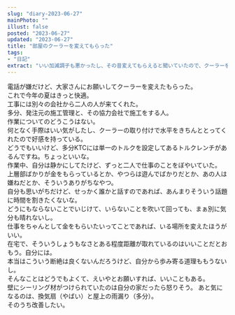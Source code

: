 ```yaml
---
slug: "diary-2023-06-27"
mainPhoto: ""
illust: false
posted: "2023-06-27"
updated: "2023-06-27"
title: "部屋のクーラーを変えてもらった"
tags: 
- "日記"
extract: "いい加減調子も悪かったし、その昔変えてもらえると聞いていたので、クーラーを変えてもらった。"
---
```

電話が嫌だけど、大家さんにお願いしてクーラーを変えたもらった。  
これで今年の夏はきっと快適。  
工事には別々の会社から二人の人が来てくれた。  
多分、発注元の施工管理と、その協力会社で施工をする人。  
作業についてのどうこうはない。  
何となく手際はいい気がしたし、クーラーの取り付けで水平をきちんととってくれたので好感を持っている。  
どうでもいいけど、多分KTCには単一のトルクを設定してあるトルクレンチがあるんですね。ちょっといいな。  
作業中、自分は静かにしてたけど、ずっと二人で仕事のことをぼやいていた。  
上層部ばかりが金をもらっているとか、やつらは遊んでばかりだとか、あの人は嫌ねだとか、そういうありがちなやつ。  
自分も思いがちだけど、せっかく誰かと話すのであれば、あんまりそういう話題に時間を割きたくないな。  
どうにもならないことでいじけて、いらないことを吹いて回っても、まぁ別に気分も晴れないし。  
仕事をちゃんとして金をもらいたいってことであれば、いる場所を変えたほうがいい。  
在宅で、そういうしょうもなさとある程度距離が取れているのはいいことだとおもう。自分には。  
本当はこういう断絶は良くないんだろうけど、自分から歩み寄る道理ももうないし。  
そんなことはどうでもよくて、えいやとお願いすれば、いいこともある。  
壁にシーリング材がつけられていたのは自分の家だったら怒りそう。
あと気になるのは、換気扇（やばい）と屋上の雨漏り（多分）。  
そのうち改善したい。  